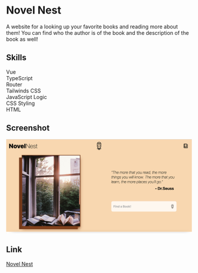 # Novel Nest
A website for a looking up your favorite books and reading more about them! You can find who the author is of the book and the description of the book as well!

## Skills

Vue\
TypeScript\
Router\
Tailwinds CSS\
JavaScript Logic\
CSS Styling\
HTML

## Screenshot

![Novel Nest](screenshot.png "Novel Nest")

## Link

[Novel Nest](https://amerkulovic.github.io/NovelNest)
